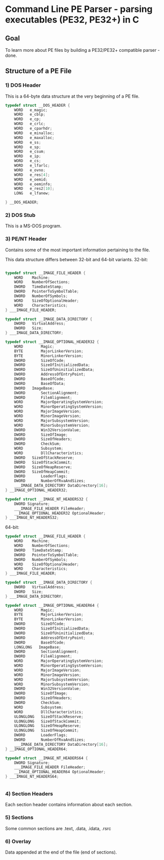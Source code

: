 # Command Line PE Parser - parsing executables (PE32, PE32+) in C

## Goal
To learn more about PE files by building a PE32/PE32+ compatible parser - done.

## Structure of a PE File

### 1) DOS Header

This is a 64-byte data structure at the very beginning of a PE file.
```c
typedef struct __DOS_HEADER {
    WORD   e_magic;
    WORD   e_cblp;
    WORD   e_cp;
    WORD   e_crlc;
    WORD   e_cparhdr;
    WORD   e_minalloc;
    WORD   e_maxalloc;
    WORD   e_ss;
    WORD   e_sp;
    WORD   e_csum;
    WORD   e_ip;
    WORD   e_cs;
    WORD   e_lfarlc;
    WORD   e_ovno;
    WORD   e_res[4];
    WORD   e_oemid;
    WORD   e_oeminfo;
    WORD   e_res2[10];
    LONG   e_lfanew;

} __DOS_HEADER;
```


### 2) DOS Stub
This is a MS-DOS program.

### 3) PE/NT Header
Contains some of the most important information pertaining to the file.

This data structure differs between 32-bit and 64-bit variants.
32-bit: 
```c

typedef struct __IMAGE_FILE_HEADER {
    WORD    Machine;
    WORD    NumberOfSections;
    DWORD   TimeDateStamp;
    DWORD   PointerToSymbolTable;
    DWORD   NumberOfSymbols;
    WORD    SizeOfOptionalHeader;
    WORD    Characteristics;
} ___IMAGE_FILE_HEADER;

typedef struct __IMAGE_DATA_DIRECTORY {
    DWORD   VirtualAddress;
    DWORD   Size;
} ___IMAGE_DATA_DIRECTORY;

typedef struct __IMAGE_OPTIONAL_HEADER32 {
    WORD        Magic;
    BYTE        MajorLinkerVersion;
    BYTE        MinorLinkerVersion;
    DWORD       SizeOfCode;
    DWORD       SizeOfInitializedData;
    DWORD       SizeOfUninitializedData;
    DWORD       AddressOfEntryPoint;
    DWORD       BaseOfCode;
    DWORD       BaseOfData;
    DWORD   ImageBase;
    DWORD       SectionAlignment;
    DWORD       FileAlignment;
    WORD        MajorOperatingSystemVersion;
    WORD        MinorOperatingSystemVersion;
    WORD        MajorImageVersion;
    WORD        MinorImageVersion;
    WORD        MajorSubsystemVersion;
    WORD        MinorSubsystemVersion;
    DWORD       Win32VersionValue;
    DWORD       SizeOfImage;
    DWORD       SizeOfHeaders;
    DWORD       CheckSum;
    WORD        Subsystem;
    WORD        DllCharacteristics;
    DWORD   SizeOfStackReserve;
    DWORD   SizeOfStackCommit;
    DWORD   SizeOfHeapReserve;
    DWORD   SizeOfHeapCommit;
    DWORD       LoaderFlags;
    DWORD       NumberOfRvaAndSizes;
    ___IMAGE_DATA_DIRECTORY DataDirectory[16];
} __IMAGE_OPTIONAL_HEADER32;

typedef struct __IMAGE_NT_HEADERS32 {
    DWORD Signature;
    ___IMAGE_FILE_HEADER FileHeader;
    __IMAGE_OPTIONAL_HEADER32 OptionalHeader;
} ___IMAGE_NT_HEADERS32;

```

64-bit: 
```c
typedef struct __IMAGE_FILE_HEADER {
    WORD    Machine;
    WORD    NumberOfSections;
    DWORD   TimeDateStamp;
    DWORD   PointerToSymbolTable;
    DWORD   NumberOfSymbols;
    WORD    SizeOfOptionalHeader;
    WORD    Characteristics;
} ___IMAGE_FILE_HEADER;

typedef struct __IMAGE_DATA_DIRECTORY {
    DWORD   VirtualAddress;
    DWORD   Size;
} ___IMAGE_DATA_DIRECTORY;

typedef struct __IMAGE_OPTIONAL_HEADER64 {
    WORD        Magic;
    BYTE        MajorLinkerVersion;
    BYTE        MinorLinkerVersion;
    DWORD       SizeOfCode;
    DWORD       SizeOfInitializedData;
    DWORD       SizeOfUninitializedData;
    DWORD       AddressOfEntryPoint;
    DWORD       BaseOfCode;
    LONGLONG   ImageBase;
    DWORD       SectionAlignment;
    DWORD       FileAlignment;
    WORD        MajorOperatingSystemVersion;
    WORD        MinorOperatingSystemVersion;
    WORD        MajorImageVersion;
    WORD        MinorImageVersion;
    WORD        MajorSubsystemVersion;
    WORD        MinorSubsystemVersion;
    DWORD       Win32VersionValue;
    DWORD       SizeOfImage;
    DWORD       SizeOfHeaders;
    DWORD       CheckSum;
    WORD        Subsystem;
    WORD        DllCharacteristics;
    ULONGLONG   SizeOfStackReserve;
    ULONGLONG   SizeOfStackCommit;
    ULONGLONG   SizeOfHeapReserve;
    ULONGLONG   SizeOfHeapCommit;
    DWORD       LoaderFlags;
    DWORD       NumberOfRvaAndSizes;
    ___IMAGE_DATA_DIRECTORY DataDirectory[16];
} __IMAGE_OPTIONAL_HEADER64;

typedef struct __IMAGE_NT_HEADERS64 {
    DWORD Signature;
    ___IMAGE_FILE_HEADER FileHeader;
    __IMAGE_OPTIONAL_HEADER64 OptionalHeader;
} ___IMAGE_NT_HEADERS64;



```

### 4) Section Headers

  Each section header contains information about each section.
  
### 5) Sections

  Some common sections are .text, .data, .idata, .rsrc

### 6) Overlay 
Data appended at the end of the file (end of sections). 
